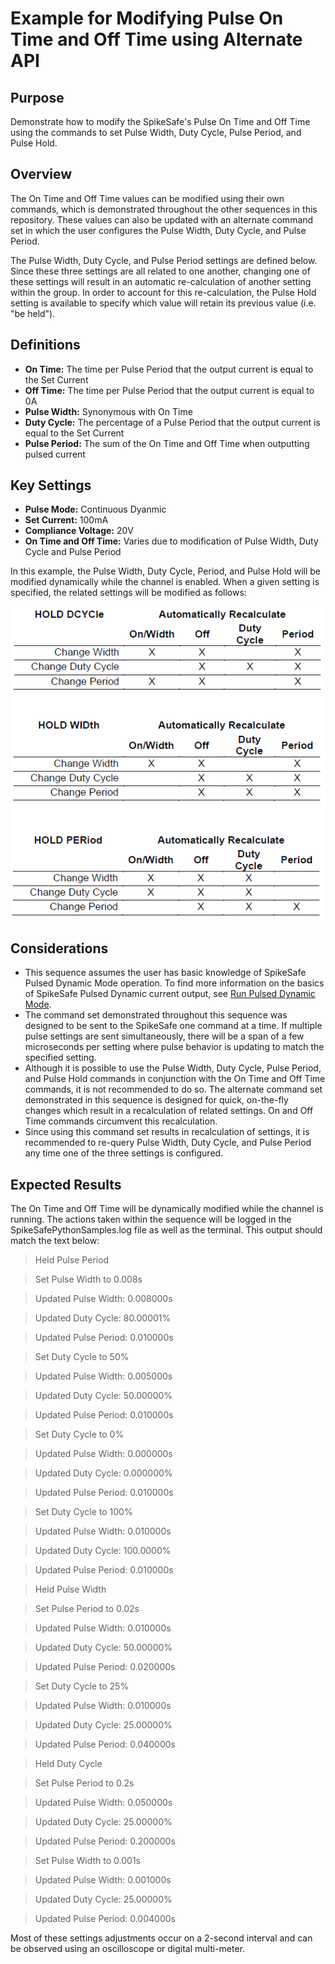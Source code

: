 # Example for Modifying Pulse On Time and Off Time using Alternate API

## Purpose
Demonstrate how to modify the SpikeSafe's Pulse On Time and Off Time using the commands to set Pulse Width, Duty Cycle, Pulse Period, and Pulse Hold. 

## Overview 
The On Time and Off Time values can be modified using their own commands, which is demonstrated throughout the other sequences in this repository. These values can also be updated with an alternate command set in which the user configures the Pulse Width, Duty Cycle, and Pulse Period.

The Pulse Width, Duty Cycle, and Pulse Period settings are defined below. Since these three settings are all related to one another, changing one of these settings will result in an automatic re-calculation of another setting within the group. In order to account for this re-calculation, the Pulse Hold setting is available to specify which value will retain its previous value (i.e. "be held").

## Definitions
- **On Time:** The time per Pulse Period that the output current is equal to the Set Current
- **Off Time:** The time per Pulse Period that the output current is equal to 0A
- **Pulse Width:** Synonymous with On Time
- **Duty Cycle:** The percentage of a Pulse Period that the output current is equal to the Set Current
- **Pulse Period:** The sum of the On Time and Off Time when outputting pulsed current

## Key Settings
- **Pulse Mode:** Continuous Dyanmic
- **Set Current:** 100mA
- **Compliance Voltage:** 20V
- **On Time and Off Time:** Varies due to modification of Pulse Width, Duty Cycle and Pulse Period

In this example, the Pulse Width, Duty Cycle, Period, and Pulse Hold will be modified dynamically while the channel is enabled. When a given setting is specified, the related settings will be modified as follows:

![](pulse_hold_modification_table.png)

## Considerations
- This sequence assumes the user has basic knowledge of SpikeSafe Pulsed Dynamic Mode operation. To find more information on the basics of SpikeSafe Pulsed Dynamic current output, see [Run Pulsed Dynamic Mode](../../RunSpikeSafeOperatingModes/RunPulsed/README.md#run%20pulsed%20dynamic%20mode).
- The command set demonstrated throughout this sequence was designed to be sent to the SpikeSafe one command at a time. If multiple pulse settings are sent simultaneously, there will be a span of a few microseconds per setting where pulse behavior is updating to match the specified setting.
- Although it is possible to use the Pulse Width, Duty Cycle, Pulse Period, and Pulse Hold commands in conjunction with the On Time and Off Time commands, it is not recommended to do so. The alternate command set demonstrated in this sequence is designed for quick, on-the-fly changes which result in a recalculation of related settings. On and Off Time commands circumvent this recalculation.
- Since using this command set results in recalculation of settings, it is recommended to re-query Pulse Width, Duty Cycle, and Pulse Period any time one of the three settings is configured.

## Expected Results
The On Time and Off Time will be dynamically modified while the channel is running. The actions taken within the sequence will be logged in the SpikeSafePythonSamples.log file as well as the terminal. This output should match the text below:

>Held Pulse Period

>Set Pulse Width to 0.008s

>Updated Pulse Width: 0.008000s

>Updated Duty Cycle: 80.00001%

>Updated Pulse Period: 0.010000s


>Set Duty Cycle to 50%

>Updated Pulse Width: 0.005000s

>Updated Duty Cycle: 50.00000%

>Updated Pulse Period: 0.010000s


>Set Duty Cycle to 0%

>Updated Pulse Width: 0.000000s

>Updated Duty Cycle: 0.000000%

>Updated Pulse Period: 0.010000s


>Set Duty Cycle to 100%

>Updated Pulse Width: 0.010000s

>Updated Duty Cycle: 100.0000%

>Updated Pulse Period: 0.010000s


>Held Pulse Width

>Set Pulse Period to 0.02s

>Updated Pulse Width: 0.010000s

>Updated Duty Cycle: 50.00000%

>Updated Pulse Period: 0.020000s


>Set Duty Cycle to 25%

>Updated Pulse Width: 0.010000s

>Updated Duty Cycle: 25.00000%

>Updated Pulse Period: 0.040000s


>Held Duty Cycle

>Set Pulse Period to 0.2s

>Updated Pulse Width: 0.050000s

>Updated Duty Cycle: 25.00000%

>Updated Pulse Period: 0.200000s


>Set Pulse Width to 0.001s

>Updated Pulse Width: 0.001000s

>Updated Duty Cycle: 25.00000%

>Updated Pulse Period: 0.004000s


Most of these settings adjustments occur on a 2-second interval and can be observed using an oscilloscope or digital multi-meter.